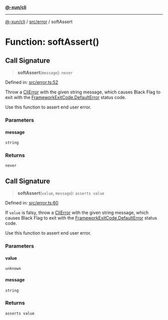 [**@-xun/cli**](../../../README.md)

***

[@-xun/cli](../../../README.md) / [src/error](../README.md) / softAssert

# Function: softAssert()

## Call Signature

> **softAssert**(`message`): `never`

Defined in: [src/error.ts:52](https://github.com/Xunnamius/cli-utils/blob/c0def9bfc356e611437328d29969b8140f590f52/src/error.ts#L52)

Throw a [CliError](../../variables/CliError.md) with the given string message, which
causes Black Flag to exit with the [FrameworkExitCode.DefaultError](../../enumerations/FrameworkExitCode.md#defaulterror)
status code.

Use this function to assert end user error.

### Parameters

#### message

`string`

### Returns

`never`

## Call Signature

> **softAssert**(`value`, `message`): `asserts value`

Defined in: [src/error.ts:60](https://github.com/Xunnamius/cli-utils/blob/c0def9bfc356e611437328d29969b8140f590f52/src/error.ts#L60)

If `value` is falsy, throw a [CliError](../../variables/CliError.md) with the given string message,
which causes Black Flag to exit with the
[FrameworkExitCode.DefaultError](../../enumerations/FrameworkExitCode.md#defaulterror) status code.

Use this function to assert end user error.

### Parameters

#### value

`unknown`

#### message

`string`

### Returns

`asserts value`
